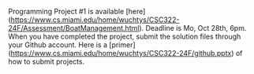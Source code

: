 Programming Project #1 is available [here] (https://www.cs.miami.edu/home/wuchtys/CSC322-24F/Assessment/BoatManagement.html). Deadline is Mo, Oct 28th, 6pm. When you have completed the project, submit the solution files through your Github account. Here is a [primer] (https://www.cs.miami.edu/home/wuchtys/CSC322-24F/github.pptx) of how to submit projects.

